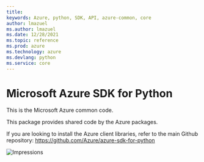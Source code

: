 ```yaml
---
title: 
keywords: Azure, python, SDK, API, azure-common, core
author: lmazuel
ms.author: lmazuel
ms.date: 12/28/2021
ms.topic: reference
ms.prod: azure
ms.technology: azure
ms.devlang: python
ms.service: core
---
```

# Microsoft Azure SDK for Python

This is the Microsoft Azure common code.

This package provides shared code by the Azure packages.

If you are looking to install the Azure client libraries, refer to the main Github repository:
https://github.com/Azure/azure-sdk-for-python


![Impressions](https://azure-sdk-impressions.azurewebsites.net/api/impressions/azure-sdk-for-python%2Fazure-common%2FREADME.png)

